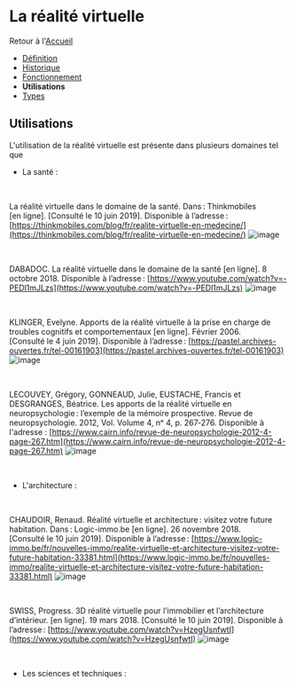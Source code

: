 # La réalité virtuelle


Retour à l'[Accueil](Accueil.md)
- [Définition](Définition.md)
- [Historique](Historique.md)
- [Fonctionnement](Fonctionnement.md)
- **Utilisations**
- [Types](Types.md)

## Utilisations

L'utilisation de la réalité virtuelle est présente dans plusieurs domaines tel que

- La santé :
<br/>

La réalité virtuelle dans le domaine de la santé. Dans : Thinkmobiles [en ligne]. [Consulté le 10 juin 2019]. Disponible à l’adresse : [https://thinkmobiles.com/blog/fr/realite-virtuelle-en-medecine/](https://thinkmobiles.com/blog/fr/realite-virtuelle-en-medecine/)
![image](https://user-images.githubusercontent.com/50197262/59210522-12f30e80-8bae-11e9-950b-074f971dff18.png)

<br/>

DABADOC. La réalité virtuelle dans le domaine de la santé [en ligne]. 8 octobre 2018. Disponible à l’adresse : [https://www.youtube.com/watch?v=-PEDl1mJLzs](https://www.youtube.com/watch?v=-PEDl1mJLzs)
![image](https://user-images.githubusercontent.com/50197262/59211113-5dc15600-8baf-11e9-846b-039a1509c09c.png)

<br/>

KLINGER, Evelyne. Apports de la réalité virtuelle à la prise en charge de troubles cognitifs et comportementaux [en ligne]. Février 2006. [Consulté le 4 juin 2019]. Disponible à l’adresse : [https://pastel.archives-ouvertes.fr/tel-00161903](https://pastel.archives-ouvertes.fr/tel-00161903)
![image](https://user-images.githubusercontent.com/50197262/59211492-3e76f880-8bb0-11e9-810d-a167f8fdbbf8.png)

<br/>

LECOUVEY, Grégory, GONNEAUD, Julie, EUSTACHE, Francis et DESGRANGES, Béatrice. Les apports de la réalité virtuelle en neuropsychologie : l’exemple de la mémoire prospective. Revue de neuropsychologie. 2012, Vol. Volume 4, nᵒ 4, p. 267‑276. Disponible à l'adresse : [https://www.cairn.info/revue-de-neuropsychologie-2012-4-page-267.htm](https://www.cairn.info/revue-de-neuropsychologie-2012-4-page-267.htm)
![image](https://user-images.githubusercontent.com/50197262/59211682-b9401380-8bb0-11e9-8fe2-185bfe5e9423.png)

<br/>

- L'architecture : 
<br/>

CHAUDOIR, Renaud. Réalité virtuelle et architecture : visitez votre future habitation. Dans : Logic-immo.be [en ligne]. 26 novembre 2018. [Consulté le 10 juin 2019]. Disponible à l’adresse : [https://www.logic-immo.be/fr/nouvelles-immo/realite-virtuelle-et-architecture-visitez-votre-future-habitation-33381.html](https://www.logic-immo.be/fr/nouvelles-immo/realite-virtuelle-et-architecture-visitez-votre-future-habitation-33381.html)
![image](https://user-images.githubusercontent.com/50197262/59212013-a0842d80-8bb1-11e9-937c-f8e4fa45d6bd.png)

<br/>

SWISS, Progress. 3D réalité virtuelle pour l’immobilier et l’architecture d’intérieur. [en ligne]. 19 mars 2018. [Consulté le 10 juin 2019]. Disponible à l’adresse : [https://www.youtube.com/watch?v=HzegUsnfwtI](https://www.youtube.com/watch?v=HzegUsnfwtI)
![image](https://user-images.githubusercontent.com/50197262/59212557-1046e800-8bb3-11e9-9948-6e42955945c0.png)

<br/>

- Les sciences et techniques : 

<br/> 






